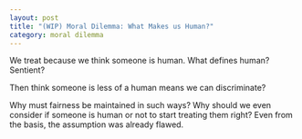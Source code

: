 ```yaml
---
layout: post
title: "(WIP) Moral Dilemma: What Makes us Human?"
category: moral dilemma
---
```


We treat because we think someone is human. What defines human? Sentient?

Then think someone is less of a human means we can discriminate?


Why must fairness be maintained in such ways? Why should we even consider if someone is human or not to start treating them right? Even from the basis, the assumption was already flawed.
